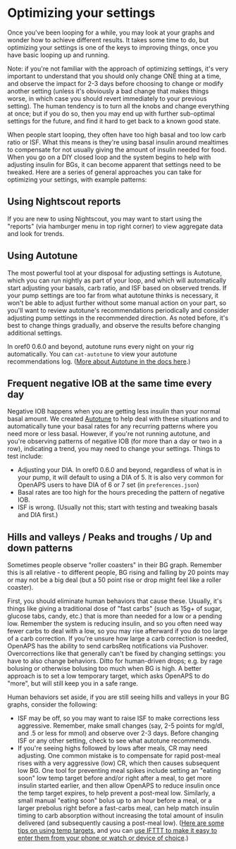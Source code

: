 # Optimizing your settings

Once you've been looping for a while, you may look at your graphs and wonder how to achieve different results. It takes some time to do, but optimizing your settings is one of the keys to improving things, once you have basic looping up and running.

Note: if you're not familiar with the approach of optimizing settings, it's very important to understand that you should only change ONE thing at a time, and observe the impact for 2-3 days before choosing to change or modify another setting (unless it's obviously a bad change that makes things worse, in which case you should revert immediately to your previous setting). The human tendency is to turn all the knobs and change everything at once; but if you do so, then you may end up with further sub-optimal settings for the future, and find it hard to get back to a known good state. 

When people start looping, they often have too high basal and too low carb ratio or ISF. What this means is they're using basal insulin around mealtimes to compensate for not usually giving the amount of insulin needed for food. When you go on a DIY closed loop and the system begins to help with adjusting insulin for BGs, it can become apparent that settings need to be tweaked. Here are a series of general approaches you can take for optimizing your settings, with example patterns:

## Using Nightscout reports

If you are new to using Nightscout, you may want to start using the "reports" (via hamburger menu in top right corner) to view aggregate data and look for trends. 

## Using Autotune

The most powerful tool at your disposal for adjusting settings is Autotune, which you can run nightly as part of your loop, and which will automatically start adjusting your basals, carb ratio, and ISF based on observed trends.  If your pump settings are too far from what autotune thinks is necessary, it won't be able to adjust further without some manual action on your part, so you'll want to review autotune's recommendations periodically and consider adjusting pump settings in the recommended direction.  As noted before, it's best to change things gradually, and observe the results before changing additional settings.

In oref0 0.6.0 and beyond, autotune runs every night on your rig automatically. You can `cat-autotune` to view your autotune recommendations log. ([More about Autotune in the docs here](<../How it works/autotune>).)

## Frequent negative IOB at the same time every day

Negative IOB happens when you are getting less insulin than your normal basal amount. We created [Autotune](<../How it works/autotune>) to help deal with these situations and to automatically tune your basal rates for any recurring patterns where you need more or less basal. However, if you're not running autotune, and you're observing patterns of negative IOB (for more than a day or two in a row), indicating a trend, you may need to change your settings. Things to test include:

* Adjusting your DIA. In oref0 0.6.0 and beyond, regardless of what is in your pump, it will default to using a DIA of 5. It is also very common for OpenAPS users to have DIA of 6 or 7 set (in `preferences.json`)
* Basal rates are too high for the hours preceding the pattern of negative IOB.
* ISF is wrong. (Usually not this; start with testing and tweaking basals and DIA first.)

## Hills and valleys / Peaks and troughs / Up and down patterns

Sometimes people observe "roller coasters" in their BG graph. Remember this is all relative - to different people, BG rising and falling by 20 points may or may not be a big deal (but a 50 point rise or drop might feel like a roller coaster).

First, you should eliminate human behaviors that cause these. Usually, it's things like giving a traditional dose of "fast carbs" (such as 15g+ of sugar, glucose tabs, candy, etc.) that is more than needed for a low or a pending low. Remember the system is reducing insulin, and so you often need way fewer carbs to deal with a low, so you may rise afterward if you do too large of a carb correction. If you're unsure how large a carb correction is needed, OpenAPS has the ability to send carbsReq notifications via Pushover. Overcorrections like that generally can't be fixed by changing settings: you have to also change behaviors. Ditto for human-driven drops; e.g. by rage bolusing or otherwise bolusing too much when BG is high. A better approach is to set a low temporary target, which asks OpenAPS to do "more", but will still keep you in a safe range.

Human behaviors set aside, if you are still seeing hills and valleys in your BG graphs, consider the following:
* ISF may be off, so you may want to raise ISF to make corrections less aggressive. Remember, make small changes (say, 2-5 points for mg/dl, and .5 or less for mmol) and observe over 2-3 days. Before changing ISF or any other setting, check to see what autotune recommends.
* If you're seeing highs followed by lows after meals, CR may need adjusting. One common mistake is to compensate for rapid post-meal rises with a very aggressive (low) CR, which then causes subsequent low BG. One tool for preventing meal spikes include setting an "eating soon" low temp target before and/or right after a meal, to get more insulin started earlier, and then allow OpenAPS to reduce insulin once the temp target expires, to help prevent a post-meal low. Similarly, a small manual "eating soon" bolus up to an hour before a meal, or a larger prebolus right before a fast-carbs meal, can help match insulin timing to carb absorption without increasing the total amount of insulin delivered (and subsequently causing a post-meal low). ([Here are some tips on using temp targets](<../Usage and maintenance/usability-considerations#how-can-you-make-adjustments-to-insulin-delivery-while-on-the-go-optimizing-with-temporary-targets>), and you can [use IFTTT to make it easy to enter them from your phone or watch or device of choice](<../Customize-Iterate/ifttt-integration>).)


